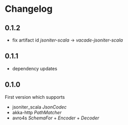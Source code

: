 # Changelog

## 0.1.2
* fix artifact id _jsoniter-scala_ -> _vacade-jsoniter-scala_

## 0.1.1
* dependency updates

## 0.1.0
First version which supports
* jsoniter_scala _JsonCodec_
* akka-http _PathMatcher_
* avro4s _SchemaFor_ + _Encoder_ + _Decoder_
 